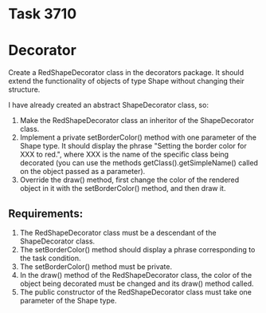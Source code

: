 # Task 3710
# Decorator

Create a RedShapeDecorator class in the decorators package. It should extend the functionality of objects of type Shape
without changing their structure.

I have already created an abstract ShapeDecorator class, so:
1) Make the RedShapeDecorator class an inheritor of the ShapeDecorator class.
2) Implement a private setBorderColor() method with one parameter of the Shape type.
It should display the phrase "Setting the border color for XXX to red.",
where XXX is the name of the specific class being decorated (you can use the methods
getClass().getSimpleName() called on the object passed as a parameter).
3) Override the draw() method, first change the color of the rendered object in it
with the setBorderColor() method, and then draw it.


## Requirements:
1. The RedShapeDecorator class must be a descendant of the ShapeDecorator class.
2. The setBorderColor() method should display a phrase corresponding to the task condition.
3. The setBorderColor() method must be private.
4. In the draw() method of the RedShapeDecorator class, the color of the object being decorated 
	must be changed and its draw() method called.
5. The public constructor of the RedShapeDecorator class must take one parameter of the Shape type.